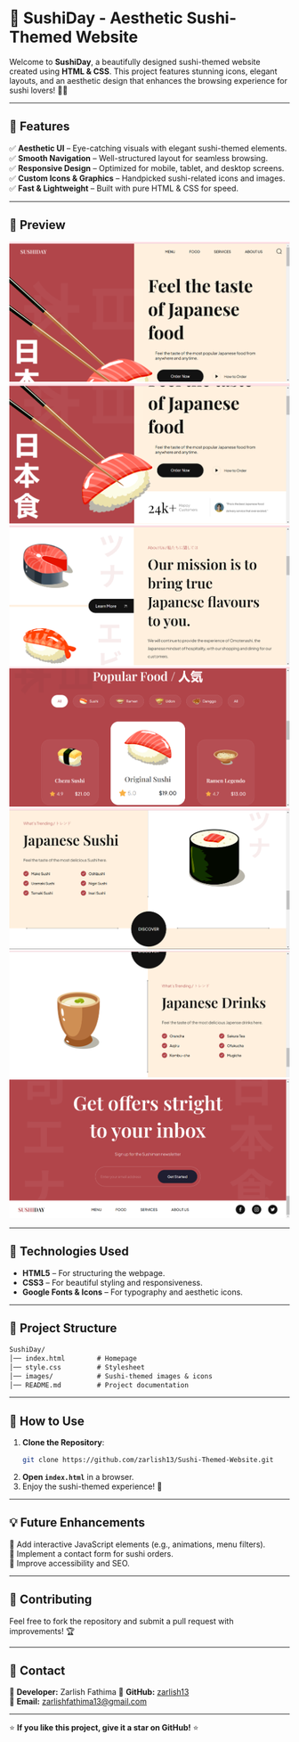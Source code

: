 # 🍣 SushiDay - Aesthetic Sushi-Themed Website

Welcome to **SushiDay**, a beautifully designed sushi-themed website created using **HTML & CSS**. This project features stunning icons, elegant layouts, and an aesthetic design that enhances the browsing experience for sushi lovers! 🍱✨

---

## 🎨 Features
✅ **Aesthetic UI** – Eye-catching visuals with elegant sushi-themed elements.  
✅ **Smooth Navigation** – Well-structured layout for seamless browsing.  
✅ **Responsive Design** – Optimized for mobile, tablet, and desktop screens.  
✅ **Custom Icons & Graphics** – Handpicked sushi-related icons and images.  
✅ **Fast & Lightweight** – Built with pure HTML & CSS for speed.  

---

## 📸 Preview
![SushiDay Preview](sushiday-screenshots/Screenshot-1.png)
![SushiDay Preview](sushiday-screenshots/Screenshot-2.png)
![SushiDay Preview](sushiday-screenshots/Screenshot-3.png)
![SushiDay Preview](sushiday-screenshots/Screenshot-4.png)
![SushiDay Preview](sushiday-screenshots/Screenshot-5.png)
![SushiDay Preview](sushiday-screenshots/Screenshot-6.png)
![SushiDay Preview](sushiday-screenshots/Screenshot-7.png)



---

## 🚀 Technologies Used
- **HTML5** – For structuring the webpage.
- **CSS3** – For beautiful styling and responsiveness.
- **Google Fonts & Icons** – For typography and aesthetic icons.

---

## 📂 Project Structure
```
SushiDay/
│── index.html        # Homepage
│── style.css         # Stylesheet
│── images/           # Sushi-themed images & icons
│── README.md         # Project documentation
```

---

## 📌 How to Use
1. **Clone the Repository**:
   ```sh
   git clone https://github.com/zarlish13/Sushi-Themed-Website.git
   ```
2. **Open `index.html`** in a browser.
3. Enjoy the sushi-themed experience! 🍣

---

## 💡 Future Enhancements
🔹 Add interactive JavaScript elements (e.g., animations, menu filters).  
🔹 Implement a contact form for sushi orders.  
🔹 Improve accessibility and SEO.  

---

## 🤝 Contributing
Feel free to fork the repository and submit a pull request with improvements! 🏆

---

## 📧 Contact
📌 **Developer:** Zarlish Fathima 
📌 **GitHub:** [zarlish13](https://github.com/zarlish13)  
📌 **Email:** zarlishfathima13@gmail.com 

---

⭐ **If you like this project, give it a star on GitHub!** ⭐
